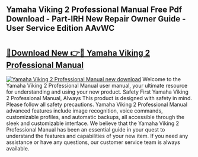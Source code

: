 ## Yamaha Viking 2 Professional Manual Free Pdf Download - Part-lRH New Repair Owner Guide - User Service Edition AAvWC

# <h2><a href="http://bc63574.oget.top/?id=Yamaha+Viking+2+Professional+Manual">🔗Download New 👉🔴 Yamaha Viking 2 Professional Manual</a></h2>

[![Yamaha Viking 2 Professional Manual new download](https://i.imgur.com/5g1atiW.png)](http://bc63574.oget.top/?id=Yamaha+Viking+2+Professional+Manual)
Welcome to the Yamaha Viking 2 Professional Manual user manual, your ultimate resource for understanding and using your new product. Safety First Yamaha Viking 2 Professional Manual, Always This product is designed with safety in mind. Please follow all safety precautions. Yamaha Viking 2 Professional Manual advanced features include image recognition, voice commands, customizable profiles, and automatic backups, all accessible through the sleek and customizable interface. We believe that the Yamaha Viking 2 Professional Manual has been an essential guide in your quest to understand the features and capabilities of your new item. If you need any assistance or have any questions, our customer service team is always available.

